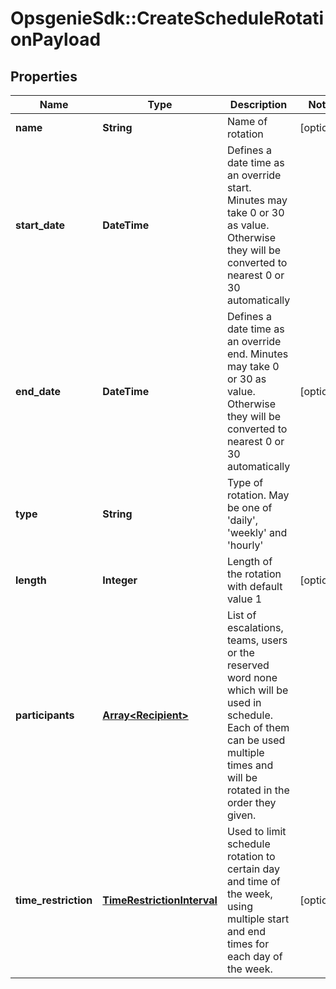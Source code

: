 # OpsgenieSdk::CreateScheduleRotationPayload

## Properties
Name | Type | Description | Notes
------------ | ------------- | ------------- | -------------
**name** | **String** | Name of rotation | [optional] 
**start_date** | **DateTime** | Defines a date time as an override start. Minutes may take 0 or 30 as value. Otherwise they will be converted to nearest 0 or 30 automatically | 
**end_date** | **DateTime** | Defines a date time as an override end. Minutes may take 0 or 30 as value. Otherwise they will be converted to nearest 0 or 30 automatically | [optional] 
**type** | **String** | Type of rotation. May be one of &#39;daily&#39;, &#39;weekly&#39; and &#39;hourly&#39; | 
**length** | **Integer** | Length of the rotation with default value 1 | [optional] 
**participants** | [**Array&lt;Recipient&gt;**](Recipient.md) | List of escalations, teams, users or the reserved word none which will be used in schedule. Each of them can be used multiple times and will be rotated in the order they given. | 
**time_restriction** | [**TimeRestrictionInterval**](TimeRestrictionInterval.md) | Used to limit schedule rotation to certain day and time of the week, using multiple start and end times for each day of the week. | [optional] 


